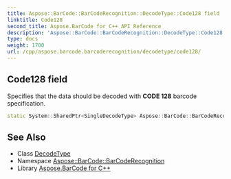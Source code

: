 ```yaml
---
title: Aspose::BarCode::BarCodeRecognition::DecodeType::Code128 field
linktitle: Code128
second_title: Aspose.BarCode for C++ API Reference
description: 'Aspose::BarCode::BarCodeRecognition::DecodeType::Code128 field. Specifies that the data should be decoded with CODE 128 barcode specification in C++.'
type: docs
weight: 1700
url: /cpp/aspose.barcode.barcoderecognition/decodetype/code128/
---
```

## Code128 field


Specifies that the data should be decoded with **CODE 128** barcode specification.

```cpp
static System::SharedPtr<SingleDecodeType> Aspose::BarCode::BarCodeRecognition::DecodeType::Code128
```




## See Also

* Class [DecodeType](../)
* Namespace [Aspose::BarCode::BarCodeRecognition](../../)
* Library [Aspose.BarCode for C++](../../../)

